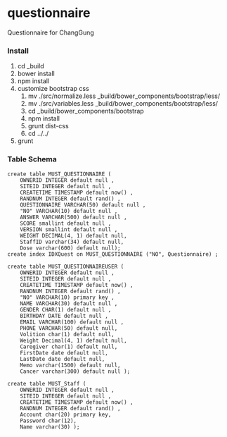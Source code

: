 questionnaire
=============

Questionnaire for ChangGung

### Install

1. cd _build
1. bower install
1. npm install
1. customize bootstrap css
	1. mv ./src/normalize.less \_build/bower_components/bootstrap/less/
	1. mv ./src/variables.less \_build/bower_components/bootstrap/less/
	1. cd \_build/bower_components/bootstrap
	1. npm install
	1. grunt dist-css
	1. cd ../../
1. grunt

### Table Schema

	create table MUST_QUESTIONNAIRE (
		OWNERID INTEGER default null ,
		SITEID INTEGER default null ,
		CREATETIME TIMESTAMP default now() ,
		RANDNUM INTEGER default rand() ,
		QUESTIONNAIRE VARCHAR(50) default null ,
		"NO" VARCHAR(10) default null ,
		ANSWER VARCHAR(500) default null ,
		SCORE smallint default null ,
		VERSION smallint default null ,
		WEIGHT DECIMAL(4, 1) default null,
		StaffID varchar(34) default null,
		Dose varchar(600) default null);
	create index IDXQuest on MUST_QUESTIONNAIRE ("NO", Questionnaire) ;

	create table MUST_QUESTIONNAIREUSER (
		OWNERID INTEGER default null ,
		SITEID INTEGER default null ,
		CREATETIME TIMESTAMP default now() ,
		RANDNUM INTEGER default rand() ,
		"NO" VARCHAR(10) primary key ,
		NAME VARCHAR(30) default null ,
		GENDER CHAR(1) default null ,
		BIRTHDAY DATE default null ,
		EMAIL VARCHAR(100) default null ,
		PHONE VARCHAR(50) default null,
		Volition char(1) default null,
		Weight Decimal(4, 1) default null,
		Caregiver char(1) default null,
		FirstDate date default null,
		LastDate date default null,
		Memo varchar(1500) default null,
		Cancer varchar(300) default null );

	create table MUST_Staff (
		OWNERID INTEGER default null ,
		SITEID INTEGER default null ,
		CREATETIME TIMESTAMP default now() ,
		RANDNUM INTEGER default rand() ,
		Account char(20) primary key,
		Password char(12),
		Name varchar(30) );
